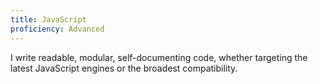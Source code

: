 ```yaml
---
title: JavaScript
proficiency: Advanced
---
```


I write readable, modular, self-documenting code, whether targeting the latest JavaScript engines or the broadest compatibility.
